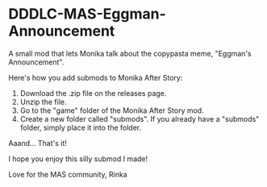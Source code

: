 # DDDLC-MAS-Eggman-Announcement
A small mod that lets Monika talk about the copypasta meme, "Eggman's Announcement".

Here's how you add submods to Monika After Story:

1. Download the .zip file on the releases page.
2. Unzip the file.
3. Go to the "game" folder of the Monika After Story mod.
4. Create a new folder called "submods". If you already have a "submods" folder, simply place it into the folder.

Aaand... That's it!

I hope you enjoy this silly submod I made!

Love for the MAS community,
Rinka
